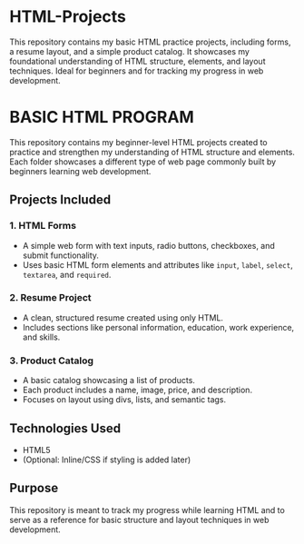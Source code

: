 # HTML-Projects
This repository contains my basic HTML practice projects, including forms, a resume layout, and a simple product catalog. It showcases my foundational understanding of HTML structure, elements, and layout techniques. Ideal for beginners and for tracking my progress in web development.


# BASIC HTML PROGRAM

This repository contains my beginner-level HTML projects created to practice and strengthen my understanding of HTML structure and elements. Each folder showcases a different type of web page commonly built by beginners learning web development.

## Projects Included

### 1. HTML Forms
- A simple web form with text inputs, radio buttons, checkboxes, and submit functionality.
- Uses basic HTML form elements and attributes like `input`, `label`, `select`, `textarea`, and `required`.

### 2.  Resume Project
- A clean, structured resume created using only HTML.
- Includes sections like personal information, education, work experience, and skills.

### 3.  Product Catalog
- A basic catalog showcasing a list of products.
- Each product includes a name, image, price, and description.
- Focuses on layout using divs, lists, and semantic tags.

##  Technologies Used
- HTML5  
- (Optional: Inline/CSS if styling is added later)

##  Purpose
This repository is meant to track my progress while learning HTML and to serve as a reference for basic structure and layout techniques in web development.

